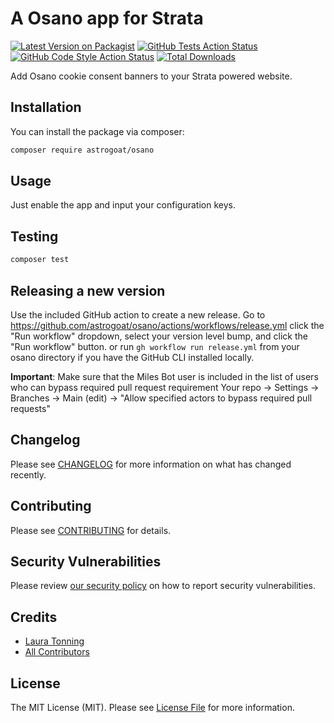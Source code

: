 # A Osano app for Strata

[![Latest Version on Packagist](https://img.shields.io/packagist/v/astrogoat/osano.svg?style=flat-square)](https://packagist.org/packages/astrogoat/osano)
[![GitHub Tests Action Status](https://img.shields.io/github/workflow/status/astrogoat/osano/run-tests?label=tests)](https://github.com/astrogoat/osano/actions?query=workflow%3Arun-tests+branch%3Amain)
[![GitHub Code Style Action Status](https://img.shields.io/github/workflow/status/astrogoat/osano/Check%20&%20fix%20styling?label=code%20style)](https://github.com/astrogoat/osano/actions?query=workflow%3A"Check+%26+fix+styling"+branch%3Amain)
[![Total Downloads](https://img.shields.io/packagist/dt/astrogoat/osano.svg?style=flat-square)](https://packagist.org/packages/astrogoat/osano)

Add Osano cookie consent banners to your Strata powered website.

## Installation

You can install the package via composer:

```bash
composer require astrogoat/osano
```

## Usage

Just enable the app and input your configuration keys.

## Testing

```bash
composer test
```

## Releasing a new version

Use the included GitHub action to create a new release.
Go to https://github.com/astrogoat/osano/actions/workflows/release.yml click the "Run workflow" dropdown, select your version level bump, and click the "Run workflow" button.
or run `gh workflow run release.yml` from your osano directory if you have the GitHub CLI installed locally.

**Important**: Make sure that the Miles Bot user is included in the list of users who can bypass required pull request requirement
Your repo -> Settings -> Branches -> Main (edit) -> "Allow specified actors to bypass required pull requests"


## Changelog

Please see [CHANGELOG](CHANGELOG.md) for more information on what has changed recently.


## Contributing

Please see [CONTRIBUTING](.github/CONTRIBUTING.md) for details.


## Security Vulnerabilities

Please review [our security policy](../../security/policy) on how to report security vulnerabilities.


## Credits

- [Laura Tonning](https://github.com/tonning)
- [All Contributors](../../contributors)

## License

The MIT License (MIT). Please see [License File](LICENSE.md) for more information.
